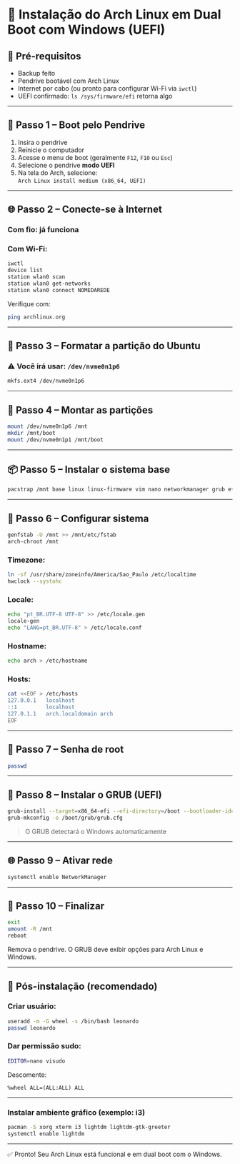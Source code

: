 # 🐧 Instalação do Arch Linux em Dual Boot com Windows (UEFI)

## 🧾 Pré-requisitos

- Backup feito
- Pendrive bootável com Arch Linux
- Internet por cabo (ou pronto para configurar Wi-Fi via `iwctl`)
- UEFI confirmado: `ls /sys/firmware/efi` retorna algo

---

## 🚀 Passo 1 – Boot pelo Pendrive

1. Insira o pendrive
2. Reinicie o computador
3. Acesse o menu de boot (geralmente `F12`, `F10` ou `Esc`)
4. Selecione o pendrive **modo UEFI**
5. Na tela do Arch, selecione:  
   `Arch Linux install medium (x86_64, UEFI)`

---

## 🌐 Passo 2 – Conecte-se à Internet

### Com fio: já funciona
### Com Wi-Fi:
```bash
iwctl
device list
station wlan0 scan
station wlan0 get-networks
station wlan0 connect NOMEDAREDE
```

Verifique com:
```bash
ping archlinux.org
```

---

## 💽 Passo 3 – Formatar a partição do Ubuntu

### ⚠️ Você irá usar: `/dev/nvme0n1p6`
```bash
mkfs.ext4 /dev/nvme0n1p6
```

---

## 📂 Passo 4 – Montar as partições

```bash
mount /dev/nvme0n1p6 /mnt
mkdir /mnt/boot
mount /dev/nvme0n1p1 /mnt/boot
```

---

## 📦 Passo 5 – Instalar o sistema base

```bash
pacstrap /mnt base linux linux-firmware vim nano networkmanager grub efibootmgr
```

---

## 🧠 Passo 6 – Configurar sistema

```bash
genfstab -U /mnt >> /mnt/etc/fstab
arch-chroot /mnt
```

### Timezone:
```bash
ln -sf /usr/share/zoneinfo/America/Sao_Paulo /etc/localtime
hwclock --systohc
```

### Locale:
```bash
echo "pt_BR.UTF-8 UTF-8" >> /etc/locale.gen
locale-gen
echo "LANG=pt_BR.UTF-8" > /etc/locale.conf
```

### Hostname:
```bash
echo arch > /etc/hostname
```

### Hosts:
```bash
cat <<EOF > /etc/hosts
127.0.0.1   localhost
::1         localhost
127.0.1.1   arch.localdomain arch
EOF
```

---

## 🔑 Passo 7 – Senha de root

```bash
passwd
```

---

## 🧰 Passo 8 – Instalar o GRUB (UEFI)

```bash
grub-install --target=x86_64-efi --efi-directory=/boot --bootloader-id=GRUB
grub-mkconfig -o /boot/grub/grub.cfg
```

> O GRUB detectará o Windows automaticamente

---

## 🌐 Passo 9 – Ativar rede

```bash
systemctl enable NetworkManager
```

---

## 🏁 Passo 10 – Finalizar

```bash
exit
umount -R /mnt
reboot
```

Remova o pendrive. O GRUB deve exibir opções para Arch Linux e Windows.

---

## 🎯 Pós-instalação (recomendado)

### Criar usuário:
```bash
useradd -m -G wheel -s /bin/bash leonardo
passwd leonardo
```

### Dar permissão sudo:
```bash
EDITOR=nano visudo
```
Descomente:
```
%wheel ALL=(ALL:ALL) ALL
```

---

### Instalar ambiente gráfico (exemplo: i3)
```bash
pacman -S xorg xterm i3 lightdm lightdm-gtk-greeter
systemctl enable lightdm
```

---

✅ Pronto! Seu Arch Linux está funcional e em dual boot com o Windows.
